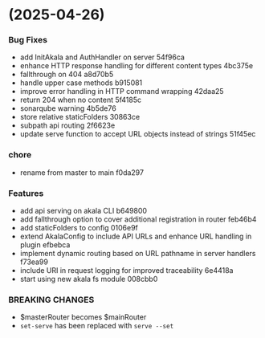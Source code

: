 #  (2025-04-26)


### Bug Fixes

* add InitAkala and AuthHandler on server 54f96ca
* enhance HTTP response handling for different content types 4bc375e
* fallthrough on 404 a8d70b5
* handle upper case methods b915081
* improve error handling in HTTP command wrapping 42daa25
* return 204 when no content 5f4185c
* sonarqube warning 4b5de76
* store relative staticFolders 30863ce
* subpath api routing 2f6623e
* update serve function to accept URL objects instead of strings 51f45ec


### chore

* rename from master to main f0da297


### Features

* add api serving on akala CLI b649800
* add fallthrough option to cover additional registration in router feb46b4
* add staticFolders to config 0106e9f
* extend AkalaConfig to include API URLs and enhance URL handling in plugin efbebca
* implement dynamic routing based on URL pathname in server handlers f73ea99
* include URI in request logging for improved traceability 6e4418a
* start using new akala fs module 008cbb0


### BREAKING CHANGES

* $masterRouter becomes $mainRouter
* `set-serve` has been replaced with `serve --set`



